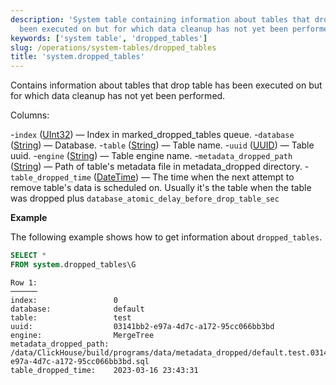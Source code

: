 ```yaml
---
description: 'System table containing information about tables that drop table has
  been executed on but for which data cleanup has not yet been performed'
keywords: ['system table', 'dropped_tables']
slug: /operations/system-tables/dropped_tables
title: 'system.dropped_tables'
---
```


Contains information about tables that drop table has been executed on but for which data cleanup has not yet been performed.

Columns:

-`index` ([UInt32](../../sql-reference/data-types/int-uint.md)) — Index in marked_dropped_tables queue.
-`database` ([String](../../sql-reference/data-types/string.md)) — Database.
-`table` ([String](../../sql-reference/data-types/string.md)) — Table name.
-`uuid` ([UUID](../../sql-reference/data-types/uuid.md)) — Table uuid.
-`engine` ([String](../../sql-reference/data-types/string.md)) — Table engine name.
-`metadata_dropped_path` ([String](../../sql-reference/data-types/string.md)) — Path of table's metadata file in metadata_dropped directory.
-`table_dropped_time` ([DateTime](../../sql-reference/data-types/datetime.md)) — The time when the next attempt to remove table's data is scheduled on. Usually it's the table when the table was dropped plus `database_atomic_delay_before_drop_table_sec`

**Example**

The following example shows how to get information about `dropped_tables`.

```sql
SELECT *
FROM system.dropped_tables\G
```

```text
Row 1:
──────
index:                 0
database:              default
table:                 test
uuid:                  03141bb2-e97a-4d7c-a172-95cc066bb3bd
engine:                MergeTree
metadata_dropped_path: /data/ClickHouse/build/programs/data/metadata_dropped/default.test.03141bb2-e97a-4d7c-a172-95cc066bb3bd.sql
table_dropped_time:    2023-03-16 23:43:31
```
